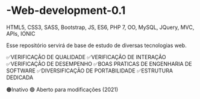 # -Web-development-0.1
HTML5, CSS3, SASS, Bootstrap, JS, ES6, PHP 7, OO, MySQL, JQuery, MVC, APIs, IONIC 

Esse repositório  servirá de  base de estudo de diversas tecnologias web.

✅VERIFICAÇÃO DE QUALIDADE 
✅VERIFICAÇÃO DE INTERAÇÃO
✅VERIFICAÇÃO DE DESEMPENHO 
✅BOAS PRATICAS DE ENGENHARIA DE SOFTWARE
✅DIVERSIFICAÇÃO DE PORTABILIDADE 
✅ESTRUTURA DEDICADA 

🟠Inativo   🟢 Aberto para modificações (2021)
